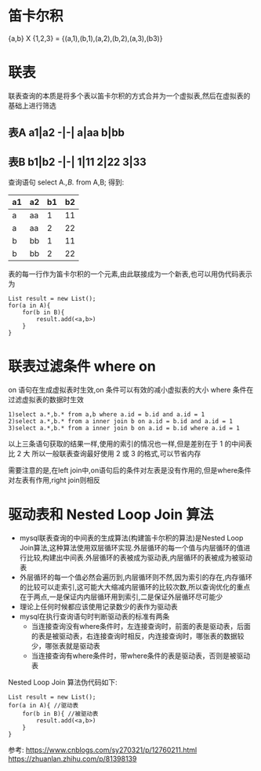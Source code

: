 # 笛卡尔积
{a,b} X {1,2,3} =  {(a,1),(b,1),(a,2),(b,2),(a,3),(b3)}

# 联表
联表查询的本质是将多个表以笛卡尔积的方式合并为一个虚拟表,然后在虚拟表的基础上进行筛选

表A
a1|a2
-|-|
a|aa
b|bb
---
表B
b1|b2
-|-|
1|11
2|22
3|33
---
查询语句 select A.*,B.* from A,B; 得到:

a1|a2|b1|b2
-|-|-|-
a|aa|1|11
a|aa|2|22
b|bb|1|11
b|bb|2|22

表的每一行作为笛卡尔积的一个元素,由此联接成为一个新表,也可以用伪代码表示为

    List result = new List();
    for(a in A){
        for(b in B){
            result.add(<a,b>)
        }
    }

# 联表过滤条件 where on
on 语句在生成虚拟表时生效,on 条件可以有效的减小虚拟表的大小
where 条件在过滤虚拟表的数据时生效

    1)select a.*,b.* from a,b where a.id = b.id and a.id = 1
    2)select a.*,b.* from a inner join b on a.id = b.id and a.id = 1
    3)select a.*,b.* from a inner join b on a.id = b.id where a.id = 1
以上三条语句获取的结果一样,使用的索引的情况也一样,但是差别在于 1 的中间表比 2 大
所以一般联表查询最好使用 2 或 3 的格式,可以节省内存

需要注意的是,在left join中,on语句后的条件对左表是没有作用的,但是where条件对左表有作用,right join则相反


# 驱动表和 Nested Loop Join 算法
+ mysql联表查询的中间表的生成算法(构建笛卡尔积的算法)是Nested Loop Join算法,这种算法使用双层循环实现.外层循环的每一个值与内层循环的值进行比较,构建出中间表.外层循环的表被成为驱动表,内层循环的表被成为被驱动表
+ 外层循环的每一个值必然会遍历到,内层循环则不然,因为索引的存在,内存循环的比较可以走索引,这可能大大缩减内层循环的比较次数,所以查询优化的重点在于两点,一是保证内内层循环用到索引,二是保证外层循环尽可能少
+ 理论上任何时候都应该使用记录数少的表作为驱动表
+ mysql在执行查询语句时判断驱动表的标准有两条
    - 当连接查询没有where条件时，左连接查询时，前面的表是驱动表，后面的表是被驱动表，右连接查询时相反，内连接查询时，哪张表的数据较少，哪张表就是驱动表
    - 当连接查询有where条件时，带where条件的表是驱动表，否则是被驱动表

Nested Loop Join 算法伪代码如下:

    List result = new List();
    for(a in A){ //驱动表
        for(b in B){ //被驱动表
            result.add(<a,b>)
        }
    }

参考:
https://www.cnblogs.com/sy270321/p/12760211.html
https://zhuanlan.zhihu.com/p/81398139


